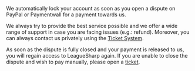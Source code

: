 We automatically lock your account as soon as you open a dispute on PayPal or Paymentwall for a payment towards us. 

We always try to provide the best service possible and we offer a wide range of support in case you are facing issues (e.g.: refund). Moreover, you can always contact us privately using the [Ticket System](https://www.joduska.me/forum/index.php?app=tickets&module=tickets&section=post&do=new_ticket).

As soon as the dispute is fully closed and your payment is released to us, you will regain access to LeagueSharp again. If you are unable to close the dispute and wish to pay manually, please open a [ticket](https://www.joduska.me/forum/index.php?app=tickets&module=tickets&section=post&do=new_ticket).
